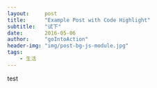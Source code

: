 ```yaml
---
layout:     post
title:      "Example Post with Code Highlight"
subtitle:   "试下"
date:       2016-05-06
author:     "goIntoAction"
header-img: "img/post-bg-js-module.jpg"
tags:
    - 生活
---
```


test

